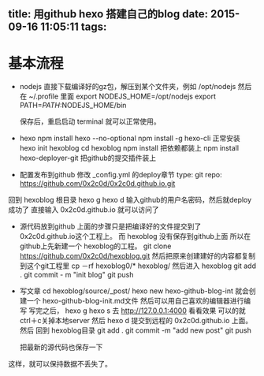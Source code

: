 title: 用github hexo 搭建自己的blog
date: 2015-09-16 11:05:11
tags:
---
# 基本流程
* nodejs
  直接下载编译好的gz包，解压到某个文件夹，例如 /opt/nodejs
  然后在 ~/.profile 里面
  export NODEJS_HOME=/opt/nodejs
  export PATH=$PATH:$NODEJS_HOME/bin

  保存后，重启启动 terminal 就可以正常使用。
  
<!--more-->
* hexo
  npm install hexo --no-optional
  npm install -g hexo-cli
正常安装
   hexo init hexoblog
   cd  hexoblog
   npm install  把依赖都装上
   npm install hexo-deployer-git 把github的提交插件装上

* 配置发布到github
   修改 _config.yml 的deploy章节
    type: git
    repo: https://github.com/0x2c0d/0x2c0d.github.io.git

 回到 hexoblog 根目录
   hexo g
   hexo d
   输入github的用户名密码，然后就deploy成功了
   直接输入 0x2c0d.github.io 就可以访问了
* 源代码放到github
   上面的步骤只是把编译好的文件提交到了 0x2c0d.github.io这个工程上。
   而 hexoblog 没有保存到github上面
   所以在github上先新建一个 hexoblog的工程。
   git clone https://github.com/0x2c0d/hexoblog.git
   然后把原来创建建好的内容都复制到这个git工程里
   cp －rf hexoblog0/* hexoblog/
   然后进入 hexoblog 
   git add .
   git commit - m "init blog"
   git push  
 * 写文章
   cd hexoblog/source/_post/
   hexo new hexo-github-blog-int
   就会创建一个 hexo-github-blog-init.md文件
   然后可以用自己喜欢的编辑器进行编写
   写完之后，
   hexo g
   hexo s
   去 http://127.0.0.1:4000 看看效果
   可以的就 ctrl＋c关掉本地server
   然后 hexo d 提交到远程的 0x2c0d.github.io 上面。
   然后 回到 hexoblog目录
    git add .
    git commit -m "add new post"
    git push

   把最新的源代码也保存一下
   


 这样，就可以保持数据不丢失了。

